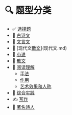 # 🔍 题型分类

- ✅ [选择题](选择题.md)
- 📜 [古诗文](古诗文/古诗文.md)
- 📖 [文言文](文言文.md)
- 📗 [现代文[散文](散文.md)](现代文.md)
- 📕 [小说](小说.md)
- 📙 [散文](散文.md)
- 📙 [阅读理解](阅读理解.md)
	- [手法](手法.md)
	- [作用](作用.md)
	- [艺术效果和人称](艺术效果和人称.md)
- 🧩 [综合实践](综合实践.md)
- ✍️ [写作](写作.md)
- 🤔 [著名诗人](著名诗人.md)

